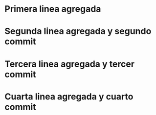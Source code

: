 # Primera linea agregada
# Segunda linea agregada y segundo commit
# Tercera linea agregada y tercer commit
# Cuarta linea agregada y cuarto commit

